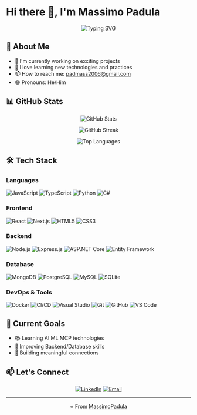 # Hi there 👋, I'm Massimo Padula

<div align="center">
  
[![Typing SVG](https://readme-typing-svg.herokuapp.com?font=Fira+Code&pause=1000&color=2F81F7&center=true&vCenter=true&width=435&lines=Software+Developer;Full-Stack+Engineer;Always+Learning+New+Things)](https://git.io/typing-svg)

</div>

## 🚀 About Me

- 🔭 I'm currently working on exciting projects
- 🌱 I love learning new technologies and practices
- 📫 How to reach me: [padmass2006@gmail.com](mailto:padmass2006@gmail.com)
- 😄 Pronouns: He/Him

## 📊 GitHub Stats

<div align="center">

![GitHub Stats](https://github-readme-stats.vercel.app/api?username=MassimoPadula&show_icons=true&theme=tokyonight&hide_border=true&count_private=true)

![GitHub Streak](https://github-readme-streak-stats.herokuapp.com/?user=MassimoPadula&theme=tokyonight&hide_border=true)

![Top Languages](https://github-readme-stats.vercel.app/api/top-langs/?username=MassimoPadula&layout=compact&theme=tokyonight&hide_border=true)

</div>

## 🛠️ Tech Stack

### Languages
![JavaScript](https://img.shields.io/badge/-JavaScript-F7DF1E?style=flat-square&logo=javascript&logoColor=black)
![TypeScript](https://img.shields.io/badge/-TypeScript-3178C6?style=flat-square&logo=typescript&logoColor=white)
![Python](https://img.shields.io/badge/-Python-3776AB?style=flat-square&logo=python&logoColor=white)
![C#](https://img.shields.io/badge/-C%23-239120?style=flat-square&logo=c-sharp&logoColor=white)

### Frontend
![React](https://img.shields.io/badge/-React-61DAFB?style=flat-square&logo=react&logoColor=black)
![Next.js](https://img.shields.io/badge/-Next.js-000000?style=flat-square&logo=next.js&logoColor=white)
![HTML5](https://img.shields.io/badge/-HTML5-E34F26?style=flat-square&logo=html5&logoColor=white)
![CSS3](https://img.shields.io/badge/-CSS3-1572B6?style=flat-square&logo=css3&logoColor=white)

### Backend
![Node.js](https://img.shields.io/badge/-Node.js-339933?style=flat-square&logo=node.js&logoColor=white)
![Express.js](https://img.shields.io/badge/-Express.js-000000?style=flat-square&logo=express&logoColor=white)
![ASP.NET Core](https://img.shields.io/badge/-ASP.NET%20Core-512BD4?style=flat-square&logo=dotnet&logoColor=white)
![Entity Framework](https://img.shields.io/badge/-Entity%20Framework-512BD4?style=flat-square&logo=dotnet&logoColor=white)

### Database
![MongoDB](https://img.shields.io/badge/-MongoDB-47A248?style=flat-square&logo=mongodb&logoColor=white)
![PostgreSQL](https://img.shields.io/badge/-PostgreSQL-4169E1?style=flat-square&logo=postgresql&logoColor=white)
![MySQL](https://img.shields.io/badge/-MySQL-4479A1?style=flat-square&logo=mysql&logoColor=white)
![SQLite](https://img.shields.io/badge/-SQLite-003B57?style=flat-square&logo=sqlite&logoColor=white)

### DevOps & Tools
![Docker](https://img.shields.io/badge/-Docker-2496ED?style=flat-square&logo=docker&logoColor=white)
![CI/CD](https://img.shields.io/badge/-CI/CD-2088FF?style=flat-square&logo=github-actions&logoColor=white)
![Visual Studio](https://img.shields.io/badge/-Visual%20Studio-5C2D91?style=flat-square&logo=visual-studio&logoColor=white)
![Git](https://img.shields.io/badge/-Git-F05032?style=flat-square&logo=git&logoColor=white)
![GitHub](https://img.shields.io/badge/-GitHub-181717?style=flat-square&logo=github&logoColor=white)
![VS Code](https://img.shields.io/badge/-VS%20Code-007ACC?style=flat-square&logo=visual-studio-code&logoColor=white)

## 🎯 Current Goals

- 📚 Learning AI ML MCP technologies
- 🎨 Improving Backend/Database skills
- 🤝 Building meaningful connections

## 📫 Let's Connect

<div align="center">

[![LinkedIn](https://img.shields.io/badge/LinkedIn-0077B5?style=for-the-badge&logo=linkedin&logoColor=white)](https://www.linkedin.com/in/massimopadula)
[![Email](https://img.shields.io/badge/Email-D14836?style=for-the-badge&logo=gmail&logoColor=white)](mailto:padmass2006@gmail.com)

</div>

---

<div align="center">

⭐️ From [MassimoPadula](https://github.com/MassimoPadula)

</div>
